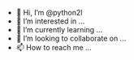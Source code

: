 - 👋 Hi, I’m @python2l
- 👀 I’m interested in ...
- 🌱 I’m currently learning ...
- 💞️ I’m looking to collaborate on ...
- 📫 How to reach me ...

<!---
python2l/python2l is a ✨ special ✨ repository because its `README.md` (this file) appears on your GitHub profile.
You can click the Preview link to take a look at your changes.
--->
